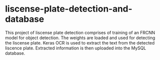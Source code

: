 # liscense-plate-detection-and-database
This project of liscense plate detection comprises of training of an FRCNN model for object detection. The weights are loaded and used for detecting the liscense plate. Keras OCR is used to extract the text from the detected liscence plate. Extracted information is then uploaded into the MySQL database.
